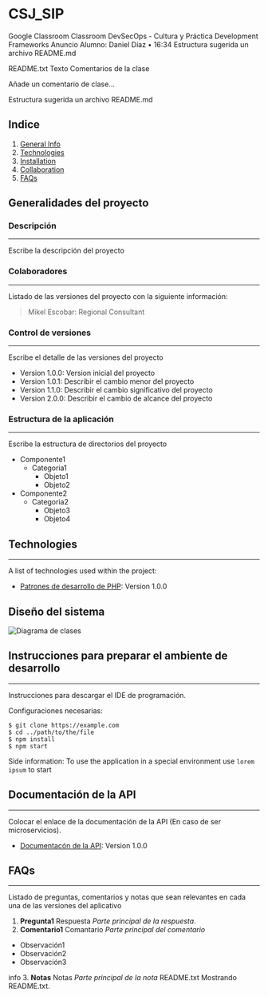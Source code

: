 # CSJ_SIP

Google Classroom
Classroom
DevSecOps - Cultura y Práctica
Development Frameworks
Anuncio
Alumno: Daniel Díaz
•
16:34
Estructura sugerida un archivo README.md

README.txt
Texto
Comentarios de la clase

Añade un comentario de clase…

Estructura sugerida un archivo README.md
## Indice
1. [General Info](#general-info)
2. [Technologies](#technologies)
3. [Installation](#installation)
4. [Collaboration](#collaboration)
5. [FAQs](#faqs)

## Generalidades del proyecto
### Descripción
***
Escribe la descripción del proyecto
### Colaboradores
***
Listado de las versiones del proyecto con la siguiente información:
> Mikel Escobar: Regional Consultant

### Control de versiones
***
Escribe el detalle de las versiones del proyecto
* Version 1.0.0: Version inicial del proyecto
* Version 1.0.1: Describir el cambio menor del proyecto
* Version 1.1.0: Describir el cambio significativo del proyecto
* Version 2.0.0: Describir el cambio de alcance del proyecto

### Estructura de la aplicación
***
Escribe la estructura de directorios del proyecto
* Componente1
  * Categoria1
    * Objeto1
    * Objeto2
* Componente2
  * Categoria2
    * Objeto3
    * Objeto4

## Technologies
***
A list of technologies used within the project:
* [Patrones de desarrollo de PHP](https://refactoring.guru/es/design-patterns/php): Version 1.0.0 

## Diseño del sistema
![Diagrama de clases](https://okdiario.com/img/2018/11/07/mira-en-que-consiste-un-diagrama-de-clases-655x368.jpg)

## Instrucciones para preparar el ambiente de desarrollo
***
Instrucciones para descargar el IDE de programación.

Configuraciones necesarias:
```
$ git clone https://example.com
$ cd ../path/to/the/file
$ npm install
$ npm start
```
Side information: To use the application in a special environment use ```lorem ipsum``` to start
## Documentación de la API
***
Colocar el enlace de la documentación de la API (En caso de ser microservicios).
* [Documentacón de la API](https://pokeapi.co/): Version 1.0.0
## FAQs
***
Listado de preguntas, comentarios y notas que sean relevantes en cada una de las versiones del aplicativo
1. **Pregunta1**
Respuesta _Parte principal de la respuesta_. 
2. **Comentario1**
Comantario _Parte principal del comentario_
* Observación1
* Observación2
* Observación3


info
3. **Notas**
Notas _Parte principal de la nota_
README.txt
Mostrando README.txt.
